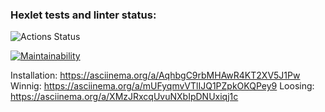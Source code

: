 ### Hexlet tests and linter status:
![Actions Status](/workflows/hexlet-check/badge.svg)

[![Maintainability](https://api.codeclimate.com/v1/badges/e33d4ebc94e1ae19261d/maintainability)](https://codeclimate.com/github/gr8arty/frontend-project-lvl1/maintainability)

Installation: https://asciinema.org/a/AqhbgC9rbMHAwR4KT2XV5J1Pw
Winnig: https://asciinema.org/a/mUFyqmvVTlIJQ1PZpkOKQPey9
Loosing: https://asciinema.org/a/XMzJRxcqUvuNXbIpDNUxiqj1c
